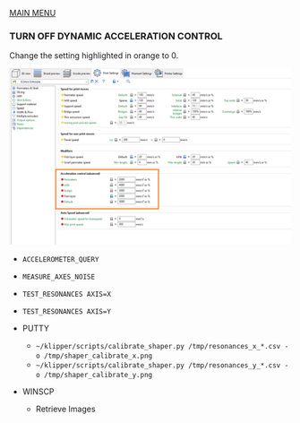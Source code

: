 [MAIN MENU](/README.md)


### TURN OFF DYNAMIC ACCELERATION CONTROL

Change the setting highlighted in orange to 0.

![alt text](/DOCS/IMG/TURN_OFF_DYNAMIC_ACCELERATION_CONTROL.PNG "Turn off Dynamic Acceleration Control in Super Slicer")

- `ACCELEROMETER_QUERY`
- `MEASURE_AXES_NOISE`
- `TEST_RESONANCES AXIS=X`
- `TEST_RESONANCES AXIS=Y`


- PUTTY
  - `~/klipper/scripts/calibrate_shaper.py /tmp/resonances_x_*.csv -o /tmp/shaper_calibrate_x.png`
  - `~/klipper/scripts/calibrate_shaper.py /tmp/resonances_y_*.csv -o /tmp/shaper_calibrate_y.png`
- WINSCP
  - Retrieve Images
